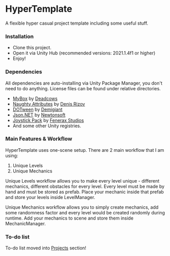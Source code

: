 # HyperTemplate

 A flexible hyper casual project template including some useful stuff.

### Installation

 - Clone this project.
 - Open it via Unity Hub (recommended versions: 2021.1.4f1 or higher)
 - Enjoy!

### Dependencies
All dependencies are auto-installing via Unity Package Manager, you don't need to do anything. License files can be found under relative directories.

 - [MyBox](https://github.com/Deadcows/MyBox) by [Deadcows](http://deadcow.ru/)
 - [Naughty Attributes](https://github.com/dbrizov/NaughtyAttributes) by [Denis Rizov](https://denisrizov.com/)
 - [DOTween](https://github.com/Demigiant/dotween) by [Demigiant](http://demigiant.com/)
 - [Json.NET](https://github.com/JamesNK/Newtonsoft.Json) by [Newtonsoft](https://www.newtonsoft.com/json)
 - [Joystick Pack](https://assetstore.unity.com/packages/tools/input-management/joystick-pack-107631) by [Fenerax Studios](https://assetstore.unity.com/publishers/32730)
 - And some other Unity registries.

### Main Features & Workflow
HyperTemplate uses one-scene setup. There are 2 main workflow that I am using:

 1. Unique Levels
 2. Unique Mechanics
 
 Unique Levels workflow allows you to make every level unique - different mechanics, different obstacles for every level. Every level must be made by hand and must be stored as prefab. Place your mechanic inside that prefab and store your levels inside LevelManager.
 
 Unique Mechanics workflow allows you to simply create mechanics, add some randomness factor and every level would be created randomly during runtime. Add your mechanics to scene and store them inside MechanicManager.
 
### To-do list
  
To-do list moved into [Projects](https://github.com/RhodosTheGod/HyperTemplate/projects) section!
